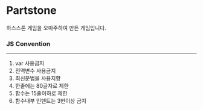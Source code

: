 # Partstone
하스스톤 게임을 오마주하여 만든 게임입니다.

### JS Convention
---
1. var 사용금지
1. 전역변수 사용금지
1. 최신문법을 사용지향
1. 한줄에는 80글자로 제한
1. 함수는 15줄이하로 제한
1. 함수내부 인덴트는 3번이상 금지
